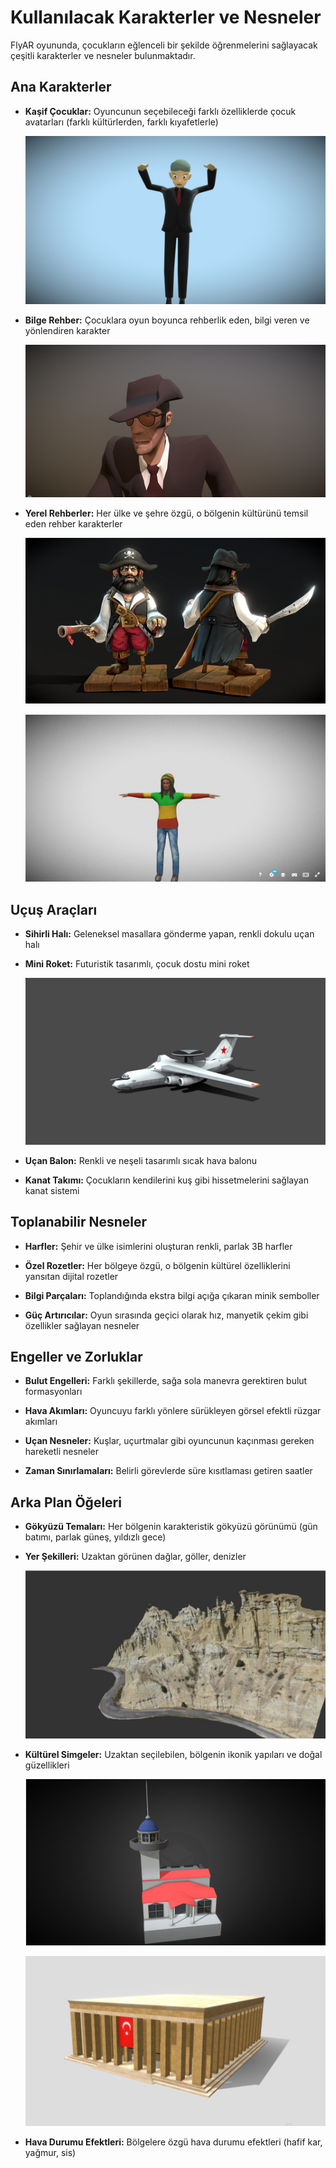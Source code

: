 # Kullanılacak Karakterler ve Nesneler

FlyAR oyununda, çocukların eğlenceli bir şekilde öğrenmelerini sağlayacak çeşitli karakterler ve nesneler bulunmaktadır.

## Ana Karakterler

- **Kaşif Çocuklar:** Oyuncunun seçebileceği farklı özelliklerde çocuk avatarları (farklı kültürlerden, farklı kıyafetlerle)
  
  ![Kaşif Çocuk Karakteri](../karakter.jpg)

- **Bilge Rehber:** Çocuklara oyun boyunca rehberlik eden, bilgi veren ve yönlendiren karakter
  
  ![Bilge Rehber](../karakter2.jpg)

- **Yerel Rehberler:** Her ülke ve şehre özgü, o bölgenin kültürünü temsil eden rehber karakterler
  
  ![Yerel Rehber Örneği](../karakter3.jpg)
  
  ![Kültürel Karakter](../karakter4.jpg)

## Uçuş Araçları

- **Sihirli Halı:** Geleneksel masallara gönderme yapan, renkli dokulu uçan halı

- **Mini Roket:** Futuristik tasarımlı, çocuk dostu mini roket
  
  ![Modern Uçak](../ucak.jpg)
  
- **Uçan Balon:** Renkli ve neşeli tasarımlı sıcak hava balonu

- **Kanat Takımı:** Çocukların kendilerini kuş gibi hissetmelerini sağlayan kanat sistemi

## Toplanabilir Nesneler

- **Harfler:** Şehir ve ülke isimlerini oluşturan renkli, parlak 3B harfler

- **Özel Rozetler:** Her bölgeye özgü, o bölgenin kültürel özelliklerini yansıtan dijital rozetler

- **Bilgi Parçaları:** Toplandığında ekstra bilgi açığa çıkaran minik semboller

- **Güç Artırıcılar:** Oyun sırasında geçici olarak hız, manyetik çekim gibi özellikler sağlayan nesneler

## Engeller ve Zorluklar

- **Bulut Engelleri:** Farklı şekillerde, sağa sola manevra gerektiren bulut formasyonları

- **Hava Akımları:** Oyuncuyu farklı yönlere sürükleyen görsel efektli rüzgar akımları

- **Uçan Nesneler:** Kuşlar, uçurtmalar gibi oyuncunun kaçınması gereken hareketli nesneler

- **Zaman Sınırlamaları:** Belirli görevlerde süre kısıtlaması getiren saatler

## Arka Plan Öğeleri

- **Gökyüzü Temaları:** Her bölgenin karakteristik gökyüzü görünümü (gün batımı, parlak güneş, yıldızlı gece)

- **Yer Şekilleri:** Uzaktan görünen dağlar, göller, denizler
  
  ![Peri Bacaları Yer Şekli](../yer1.jpg)

- **Kültürel Simgeler:** Uzaktan seçilebilen, bölgenin ikonik yapıları ve doğal güzellikleri
  
  ![Deniz Feneri](../kızkulesi.jpg)
  
  ![Anıtkabir](../anit.jpg)

- **Hava Durumu Efektleri:** Bölgelere özgü hava durumu efektleri (hafif kar, yağmur, sis) 